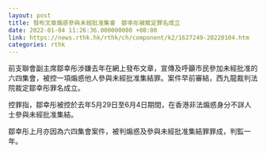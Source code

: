 ```yaml
---
layout: post
title: 發布文章煽惑參與未經批准集會　鄒幸彤被裁定罪名成立
date: 2022-01-04 11:26:36.000000000 +08:00
link: https://news.rthk.hk/rthk/ch/component/k2/1627249-20220104.htm
categories: rthk
---
```


前支聯會副主席鄒幸彤涉嫌去年在網上發布文章，宣傳及呼籲市民參加未經批准的六四集會，被控一項煽惑他人參與未經批准集結罪。案件早前審結，西九龍裁判法院裁定鄒幸彤罪名成立。

控罪指，鄒幸彤被控於去年5月29日至6月4日期間，在香港非法煽惑身分不詳人士參與未經批准集結。

鄒幸彤上月亦因為六四集會案件，被判煽惑及參與未經批准集結罪罪成，判監一年。
